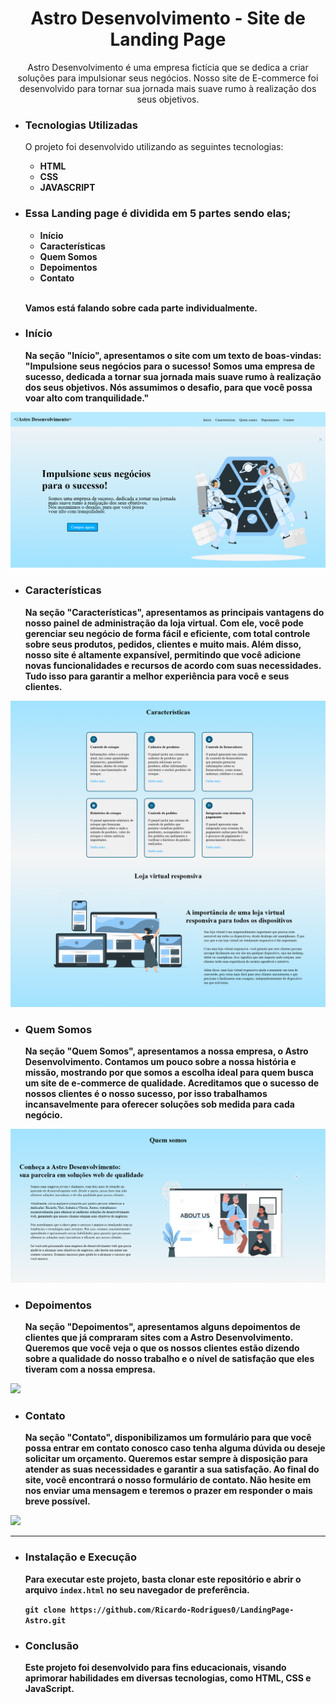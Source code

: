 <h1 align="center">Astro Desenvolvimento - Site de Landing Page</h1>
<p align="center">Astro Desenvolvimento é uma empresa fictícia que se dedica a criar soluções para impulsionar seus negócios. Nosso site de E-commerce foi desenvolvido para tornar sua jornada mais suave rumo à realização dos seus objetivos.</p>
<ul>
  <li><h3>Tecnologias Utilizadas</h3></li>
  <p>O projeto foi desenvolvido utilizando as seguintes tecnologias:</p>
  <ul>
    <li><b>HTML</b></li>
    <li><b>CSS</b></li>
    <li><b>JAVASCRIPT</br></li>
  </ul>
  
  </ul>

<ul>
  <li><h3>Essa Landing page é dividida em 5 partes sendo elas;</h3></li>
  <ul>
    <li><b>Início</b></li>
    <li><b>Características</b></li>
    <li><b>Quem Somos</b></li>
    <li><b>Depoimentos</b></li>
    <li><b>Contato</b></li>
  </ul><br>
  <p>Vamos está falando sobre cada parte individualmente.</p>
</ul>

<ul>
  <li><h3>Início</h3></li>
  <p>Na seção "Início", apresentamos o site com um texto de boas-vindas: "Impulsione seus negócios para o sucesso! Somos uma empresa de sucesso, dedicada a tornar sua jornada mais suave rumo à realização dos seus objetivos. Nós assumimos o desafio, para que você possa voar alto com tranquilidade."</p>
</ul>
<img src="/assecs/images/projectImage/home.png">

<ul>
  <li><h3>Características</h3></li>
  <p>Na seção "Características", apresentamos as principais vantagens do nosso painel de administração da loja virtual. Com ele, você pode gerenciar seu negócio de forma fácil e eficiente, com total controle sobre seus produtos, pedidos, clientes e muito mais. Além disso, nosso site é altamente expansível, permitindo que você adicione novas funcionalidades e recursos de acordo com suas necessidades. Tudo isso para garantir a melhor experiência para você e seus clientes.</p>
</ul>
<img src="/assecs/images/projectImage/features.png">

<ul>
  <li><h3>Quem Somos</h3></li>
  <p>Na seção "Quem Somos", apresentamos a nossa empresa, o Astro Desenvolvimento. Contamos um pouco sobre a nossa história e missão, mostrando por que somos a escolha ideal para quem busca um site de e-commerce de qualidade. Acreditamos que o sucesso de nossos clientes é o nosso sucesso, por isso trabalhamos incansavelmente para oferecer soluções sob medida para cada negócio.</p>
</ul>
<img src="/assecs/images/projectImage/aboutus.png">

<ul>
  <li><h3>Depoimentos</h3></li>
  <p>Na seção "Depoimentos", apresentamos alguns depoimentos de clientes que já compraram sites com a Astro Desenvolvimento. Queremos que você veja o que os nossos clientes estão dizendo sobre a qualidade do nosso trabalho e o nível de satisfação que eles tiveram com a nossa empresa.</p>
</ul>
<img src="/assecs/images/projectImage/testimonials">

<ul>
  <li><h3>Contato</h3></li>
  <p>Na seção "Contato", disponibilizamos um formulário para que você possa entrar em contato conosco caso tenha alguma dúvida ou deseje solicitar um orçamento. Queremos estar sempre à disposição para atender as suas necessidades e garantir a sua satisfação.
Ao final do site, você encontrará o nosso formulário de contato. Não hesite em nos enviar uma mensagem e teremos o prazer em responder o mais breve possível.</p>
</ul>
<img src="/assecs/images/projectImage/contact">

<hr>

  <ul>
  <li><h3>Instalação e Execução</h3></li>
  <p>Para executar este projeto, basta clonar este repositório e abrir o arquivo <code>index.html</code> no seu navegador de preferência.</p>
  <code>git clone https://github.com/Ricardo-Rodrigues0/LandingPage-Astro.git</code>
</ul>

<ul>
  <li><h3>Conclusão</h3></li>
<p>Este projeto foi desenvolvido para fins educacionais, visando aprimorar habilidades em diversas tecnologias, como HTML, CSS e JavaScript.</p>
</ul>